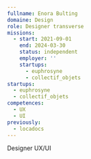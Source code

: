 ```yaml
---
fullname: Enora Bulting
domaine: Design
role: Designer transverse
missions:
  - start: 2021-09-01
    end: 2024-03-30
    status: independent
    employer: ''
    startups:
      - euphrosyne
      - collectif_objets
startups:
  - euphrosyne
  - collectif_objets
competences:
  - UX
  - UI
previously:
  - locadocs
---
```

Designer UX/UI